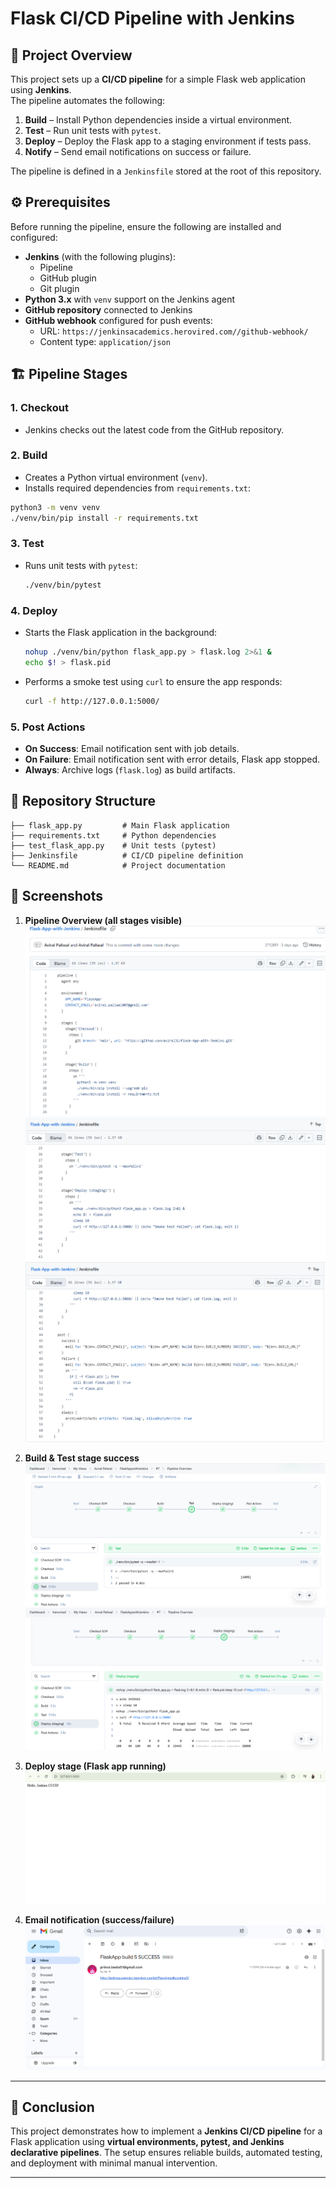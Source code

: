 # Flask CI/CD Pipeline with Jenkins

## 📌 Project Overview
This project sets up a **CI/CD pipeline** for a simple Flask web application using **Jenkins**.  
The pipeline automates the following:
1. **Build** – Install Python dependencies inside a virtual environment.
2. **Test** – Run unit tests with `pytest`.
3. **Deploy** – Deploy the Flask app to a staging environment if tests pass.
4. **Notify** – Send email notifications on success or failure.

The pipeline is defined in a `Jenkinsfile` stored at the root of this repository.

## ⚙️ Prerequisites
Before running the pipeline, ensure the following are installed and configured:

- **Jenkins** (with the following plugins):
  - Pipeline
  - GitHub plugin
  - Git plugin
- **Python 3.x** with `venv` support on the Jenkins agent
- **GitHub repository** connected to Jenkins
- **GitHub webhook** configured for push events:
  - URL: `https://jenkinsacademics.herovired.com//github-webhook/`
  - Content type: `application/json`

## 🏗️ Pipeline Stages

### 1. Checkout
*  Jenkins checks out the latest code from the GitHub repository.

### 2. Build
*  Creates a Python virtual environment (`venv`).
*  Installs required dependencies from `requirements.txt`:
  ```bash
  python3 -m venv venv
  ./venv/bin/pip install -r requirements.txt
````

### 3. Test

* Runs unit tests with `pytest`:

  ```bash
  ./venv/bin/pytest
  ```

### 4. Deploy

* Starts the Flask application in the background:

  ```bash
  nohup ./venv/bin/python flask_app.py > flask.log 2>&1 &
  echo $! > flask.pid
  ```
* Performs a smoke test using `curl` to ensure the app responds:

  ```bash
  curl -f http://127.0.0.1:5000/
  ```

### 5. Post Actions

* **On Success**: Email notification sent with job details.
* **On Failure**: Email notification sent with error details, Flask app stopped.
* **Always**: Archive logs (`flask.log`) as build artifacts.

## 📂 Repository Structure

```
├── flask_app.py         # Main Flask application
├── requirements.txt     # Python dependencies
├── test_flask_app.py    # Unit tests (pytest)
├── Jenkinsfile          # CI/CD pipeline definition
└── README.md            # Project documentation
```

## 📸 Screenshots

1. **Pipeline Overview (all stages visible)**
   ![Pipeline Overview](https://github.com/aviral31/Flask-App-with-Jenkins/blob/f4c3ed125cf257e8f85f079b37589e6652fc5253/JF1.png)
   ![Image Alt](https://github.com/aviral31/Flask-App-with-Jenkins/blob/f4c3ed125cf257e8f85f079b37589e6652fc5253/JF2.png)
   ![Image Alt](https://github.com/aviral31/Flask-App-with-Jenkins/blob/f4c3ed125cf257e8f85f079b37589e6652fc5253/JF3.png)

2. **Build & Test stage success**
   ![Build and Test Stage](https://github.com/aviral31/Flask-App-with-Jenkins/blob/f4c3ed125cf257e8f85f079b37589e6652fc5253/test.png)
   ![Image Alt](https://github.com/aviral31/Flask-App-with-Jenkins/blob/f4c3ed125cf257e8f85f079b37589e6652fc5253/Deploy.png)

3. **Deploy stage (Flask app running)**
   ![Flask App](https://github.com/aviral31/Flask-App-with-Jenkins/blob/2eaf9b1bafc97f4fbc7844a6ca4b2cd71b34b6f1/app_running.png)

4. **Email notification (success/failure)**
   ![Email Notification](https://github.com/aviral31/Flask-App-with-Jenkins/blob/f4c3ed125cf257e8f85f079b37589e6652fc5253/Jenkinsemailnotification.png)

---

## 🎯 Conclusion

This project demonstrates how to implement a **Jenkins CI/CD pipeline** for a Flask application using **virtual environments, pytest, and Jenkins declarative pipelines**.
The setup ensures reliable builds, automated testing, and deployment with minimal manual intervention.

---
